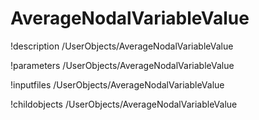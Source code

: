 <!-- MOOSE Documentation Stub: Remove this when content is added. -->

# AverageNodalVariableValue
!description /UserObjects/AverageNodalVariableValue

!parameters /UserObjects/AverageNodalVariableValue

!inputfiles /UserObjects/AverageNodalVariableValue

!childobjects /UserObjects/AverageNodalVariableValue
